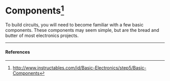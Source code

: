 <!---
title: Components
summary: This document describes basic components.
author: G. L. Clark, II
date Created: March 2, 2016
date Modified:{{ file.mtime }}
filename: circuitry-basics.md
--->

# Components[^1]

To build circuits, you will need to become familiar with a few basic components. These components may seem simple, but are the bread and butter of most electronics projects.

---

#### References

[^1]: http://www.instructables.com/id/Basic-Electronics/step5/Basic-Components